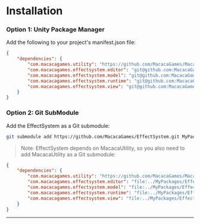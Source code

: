 # Installation

### Option 1: Unity Package Manager
Add the following to your project's manifest.json file:
```json
{
    "dependencies": {
        "com.macacagames.utility": "https://github.com/MacacaGames/MacacaUtility.git",
        "com.macacagames.effectsystem.editor": "git@github.com:MacacaGames/EffectSystem.git?path=Editor/src",
        "com.macacagames.effectsystem.model": "git@github.com:MacacaGames/EffectSystem.git?path=Model/src",
        "com.macacagames.effectsystem.runtime": "git@github.com:MacacaGames/EffectSystem.git?path=Runtime/src",
        "com.macacagames.effectsystem.view": "git@github.com:MacacaGames/EffectSystem.git?path=View",
    }
}
```

### Option 2: Git SubModule
Add the EffectSystem as a Git submodule:
```bash
git submodule add https://github.com/MacacaGames/EffectSystem.git MyPackages
```
> Note: EffectSystem depends on MacacaUtility, so you also need to add MacacaUtility as a Git submodule:
```json
{
    "dependencies": {
        "com.macacagames.utility": "https://github.com/MacacaGames/MacacaUtility.git",
        "com.macacagames.effectsystem.editor": "file:../MyPackages/EffectSystem/Editor/src",
        "com.macacagames.effectsystem.model": "file:../MyPackages/EffectSystem/Model/src",
        "com.macacagames.effectsystem.runtime": "file:../MyPackages/EffectSystem/Runtime/src",
        "com.macacagames.effectsystem.view": "file:../MyPackages/EffectSystem/View",
    }
}
```

---